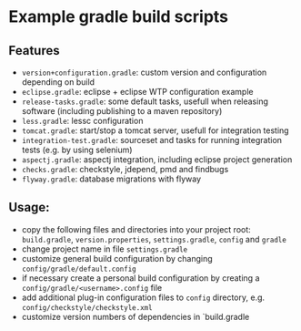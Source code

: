 # Example gradle build scripts

## Features

- `version+configuration.gradle`: custom version and configuration depending on build
- `eclipse.gradle`: eclipse + eclipse WTP configuration example
- `release-tasks.gradle`: some default tasks, usefull when releasing software (including publishing to a maven repository)
- `less.gradle`: lessc configuration
- `tomcat.gradle`: start/stop a tomcat server, usefull for integration testing
- `integration-test.gradle`: sourceset and tasks for running integration tests (e.g. by using selenium)
- `aspectj.gradle`: aspectj integration, including eclipse project generation
- `checks.gradle`: checkstyle, jdepend, pmd and findbugs
- `flyway.gradle`: database migrations with flyway

## Usage:

- copy the following files and directories into your project root: 
  `build.gradle`, `version.properties`, `settings.gradle`, `config` and `gradle`
- change project name in file `settings.gradle`
- customize general build configuration by changing `config/gradle/default.config`
- if necessary create a personal build configuration by creating a `config/gradle/<username>.config` file
- add additional plug-in configuration files to `config` directory, e.g. `config/checkstyle/checkstyle.xml`
- customize version numbers of dependencies in `build.gradle
